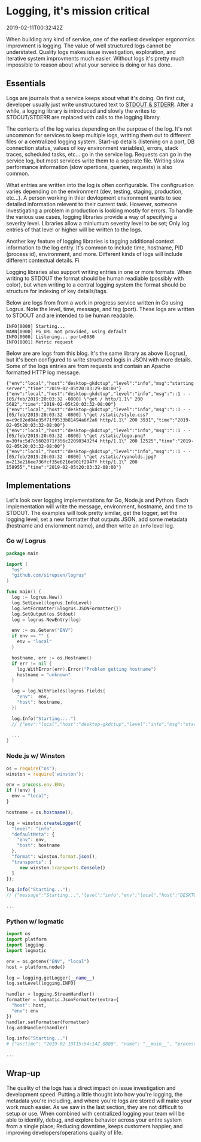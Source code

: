 # Logging, it's mission critical
<div id="published-at">2019-02-11T00:32:42Z</div>

When building any kind of service, one of the earliest developer ergonomics improvment is logging. The value of well structured logs cannot be understated. Quality logs makes issue investigation, exploration, and iterative system improvments much easier. Without logs it's pretty much impossible to reason about what your service is doing or has done.

## Essentials

Logs are journals that a service keeps about what it's doing. On first cut, developer usually just write unstructured text to [STDOUT & STDERR](https://en.wikipedia.org/wiki/Standard_streams). After a while, a logging library is introduced and slowly the writes to STDOUT/STDERR are replaced with calls to the logging library.

The contents of the log varies depending on the purpose of the log. It's not uncommon for services to keep multiple logs, writting them out to different files or a centralized logging system. Start-up details (listening on a port, DB connection status, values of key environment variables), errors, stack traces, scheduled tasks, etc... go in the service log. Requests can go in the service log, but most services write them to a seperate file. Writing slow performance information (slow opertions, queries, requests) is also common. 

What entries are written into the log is often configurable. The configruation varies depending on the environment (dev, testing, staging, production, etc...). A person working in thier devlopment environment wants to see detailed information relevent to their current task. However, someone investigating a problem in production is looking mostly for errors. To handle the various use cases, logging libraries provide a way of specifying a severity level. Libraries allow a miniumum severity level to be set; Only log entries of that level or higher will be written to the logs. 

Another key feature of logging libraries is tagging additional context information to the log entry. It's common to include time, hostname, PID (process id), environment, and more. Different kinds of logs will include different contextual details. Fi

Logging libraries also support writing entries in one or more formats. When writing to STDOUT the format should be human readiable (possibly with color), but when writing to a central logging system the format should be structure for indexing of key details/tags. 

Below are logs from from a work in progress service written in Go using Logrus. Note the level, time, message, and tag (port). These logs are written to STDOUT and are intended to be human readable.

```
INFO[0000] Starting...
WARN[0000] PG_URL not provided, using default
INFO[0000] Listening... port=8080
INFO[0001] Metric request
```

Below are are logs from this blog. It's the same library as above (Logrus), but it's been configured to write structured logis in JSON with more details. Some of the logs entries are from requests and contain an Apache formatted HTTP log message.

```
{"env":"local","host":"desktop-gkdctup","level":"info","msg":"starting server","time":"2019-02-05t20:03:29-08:00"}
{"env":"local","host":"desktop-gkdctup","level":"info","msg":"::1 - - [05/feb/2019:20:03:32 -0800] \"get / http/1.1\" 200 5682","time":"2019-02-05t20:03:32-08:00"}
{"env":"local","host":"desktop-gkdctup","level":"info","msg":"::1 - - [05/feb/2019:20:03:32 -0800] \"get /static/style.css?m=c9c82ed84e35f71f9533b81494a6f2a6 http/1.1\" 200 3931","time":"2019-02-05t20:03:32-08:00"}
{"env":"local","host":"desktop-gkdctup","level":"info","msg":"::1 - - [05/feb/2019:20:03:32 -0800] \"get /static/logo.png?m=30fac5d7c5602071f356c220903432f4 http/1.1\" 200 12525","time":"2019-02-05t20:03:32-08:00"}
{"env":"local","host":"desktop-gkdctup","level":"info","msg":"::1 - - [05/feb/2019:20:03:32 -0800] \"get /static/ryanolds.jpg?m=213e216ee736fcf35e6216e901f2947f http/1.1\" 200 158955","time":"2019-02-05t20:03:32-08:00"}
```

## Implementations

Let's look over logging implementations for Go, Node.js and Python. Each implementation will write the message, environment, hostname, and time to STDOUT. The examples will look pretty similar, get the logger, set the logging level, set a new formatter that outputs JSON, add some metadata (hostname and enviornment name), and then write an `info` level log.

### Go w/ Logrus

``` go
package main

import (
  "os"
  "github.com/sirupsen/logrus"
)

func main() {
  log := logrus.New()
  log.SetLevel(logrus.InfoLevel)
  log.SetFormatter(&logrus.JSONFormatter{})
  log.SetOutput(os.Stdout)
  log = logrus.NewEntry(log)

  env := os.Getenv("ENV")
  if env == "" {
    env = "local"
  }

  hostname, err := os.Hostname()
  if err != nil {
    log.WithError(err).Error("Problem getting hostname")
    hostname = "unknown"
  }

  log = log.WithFields(logrus.Fields{
    "env":  env,
    "host": hostname,
  })

  log.Info("Starting....")
  // {"env":"local","host":"desktop-gkdctup","level":"info","msg":"starting server","time":"2019-02-05t20:03:29-08:00"}

  ...
}
```

### Node.js w/ Winston

``` javascript 
os = require("os");
winston = require('winston');

env = process.env.ENV;
if (!env) {
  env = "local";
}

hostname = os.hostname();

log = winston.createLogger({
  "level": "info",
  "defaultMeta": {
    "env": env,
    "host": hostname
  },
  "format": winston.format.json(),
  "transports": [
     new winston.transports.Console()
  ]
});

log.info("Starting...");
// {"message":"Starting...","level":"info","env":"local","host":"DESKTOP-GKDCTUP","timestamp":"2019-02-10T23:17:02.615Z"}

...
```


### Python w/ logmatic

``` python
import os
import platform
import logging
import logmatic

env = os.getenv("ENV", "local")
host = platform.node()

log = logging.getLogger(__name__)
log.setLevel(logging.INFO)

handler = logging.StreamHandler()
formatter = logmatic.JsonFormatter(extra={
  "host": host,
  "env": env
})
handler.setFormatter(formatter)
log.addHandler(handler)

log.info("Starting...")
# {"asctime": "2019-02-10T15:54:14Z-0800", "name": "__main__", "processName": "MainProcess", "filename": "log.py", "funcName": "<module>", "levelname": "INFO", "lineno": 20, "module": "log", "threadName": "MainThread", "message": "Starting...", "timestamp": "2019-02-10T15:54:14Z-0800", "host": "DESKTOP-GKDCTUP", "env": "local"}

...
```

## Wrap-up

The quality of the logs has a direct impact on issue investigation and development speed. Putting a little thought into how you're logging, the metadata you're including, and where you're logs are stored will make your work much easier. As we saw in the last section, they are not difficult to setup or use. When combined with centralized logging your team will be able to identify, debug, and explore behavior across your entire system from a single place; Reducing downtime, keeps customers happier, and improving developers/operations quality of life.


